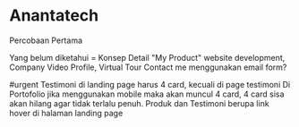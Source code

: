 # Anantatech

Percobaan Pertama

Yang belum diketahui =
Konsep Detail "My Product" website development, Company Video Profile, Virtual Tour
Contact me menggunakan email form?

#urgent
Testimoni di landing page harus 4 card, kecuali di page testimoni
Di Portofolio jika menggunakan mobile maka akan muncul 4 card, 4 card sisa akan hilang agar tidak terlalu penuh.
Produk dan Testimoni berupa link hover di halaman landing page
